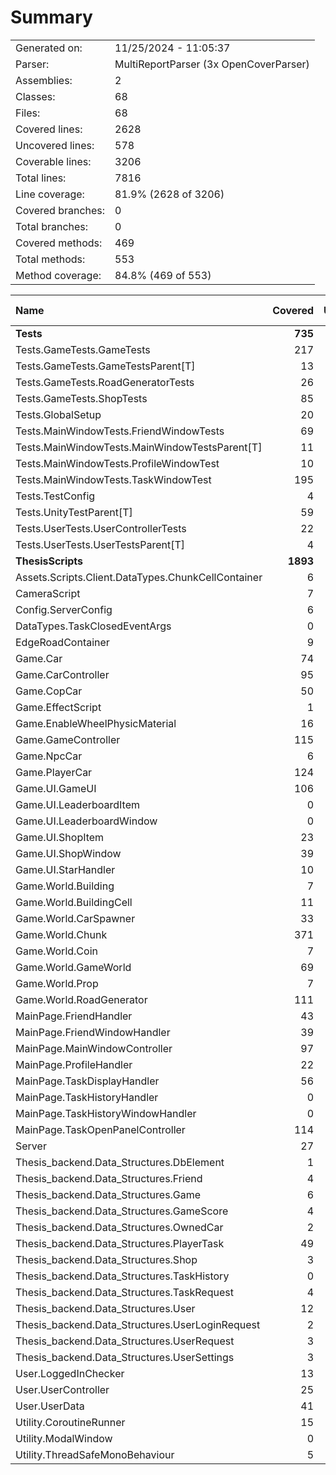 ﻿# Summary
|||
|:---|:---|
| Generated on: | 11/25/2024 - 11:05:37 |
| Parser: | MultiReportParser (3x OpenCoverParser) |
| Assemblies: | 2 |
| Classes: | 68 |
| Files: | 68 |
| Covered lines: | 2628 |
| Uncovered lines: | 578 |
| Coverable lines: | 3206 |
| Total lines: | 7816 |
| Line coverage: | 81.9% (2628 of 3206) |
| Covered branches: | 0 |
| Total branches: | 0 |
| Covered methods: | 469 |
| Total methods: | 553 |
| Method coverage: | 84.8% (469 of 553) |

|**Name**|**Covered**|**Uncovered**|**Coverable**|**Total**|**Line coverage**|**Covered**|**Total**|**Branch coverage**|**Covered**|**Total**|**Method coverage**|
|:---|---:|---:|---:|---:|---:|---:|---:|---:|---:|---:|---:|
|**Tests**|**735**|**21**|**756**|**1392**|**97.2%**|**0**|**0**|****|**56**|**56**|**100%**|
|Tests.GameTests.GameTests|217|0|217|352|100%|0|0||16|16|100%|
|Tests.GameTests.GameTestsParent[T]|13|9|22|47|59%|0|0||1|1|100%|
|Tests.GameTests.RoadGeneratorTests|26|0|26|56|100%|0|0||3|3|100%|
|Tests.GameTests.ShopTests|85|3|88|157|96.5%|0|0||6|6|100%|
|Tests.GlobalSetup|20|0|20|56|100%|0|0||4|4|100%|
|Tests.MainWindowTests.FriendWindowTests|69|0|69|128|100%|0|0||4|4|100%|
|Tests.MainWindowTests.MainWindowTestsParent[T]|11|9|20|41|55%|0|0||1|1|100%|
|Tests.MainWindowTests.ProfileWindowTest|10|0|10|32|100%|0|0||1|1|100%|
|Tests.MainWindowTests.TaskWindowTest|195|0|195|296|100%|0|0||10|10|100%|
|Tests.TestConfig|4|0|4|48|100%|0|0||1|1|100%|
|Tests.UnityTestParent[T]|59|0|59|108|100%|0|0||5|5|100%|
|Tests.UserTests.UserControllerTests|22|0|22|47|100%|0|0||3|3|100%|
|Tests.UserTests.UserTestsParent[T]|4|0|4|24|100%|0|0||1|1|100%|
|**ThesisScripts**|**1893**|**557**|**2450**|**6424**|**77.2%**|**0**|**0**|****|**413**|**497**|**83%**|
|Assets.Scripts.Client.DataTypes.ChunkCellContainer|6|0|6|31|100%|0|0||5|5|100%|
|CameraScript|7|0|7|35|100%|0|0||2|2|100%|
|Config.ServerConfig|6|1|7|151|85.7%|0|0||6|7|85.7%|
|DataTypes.TaskClosedEventArgs|0|4|4|17|0%|0|0||0|1|0%|
|EdgeRoadContainer|9|0|9|33|100%|0|0||7|7|100%|
|Game.Car|74|11|85|179|87%|0|0||13|13|100%|
|Game.CarController|95|24|119|230|79.8%|0|0||14|18|77.7%|
|Game.CopCar|50|8|58|99|86.2%|0|0||1|1|100%|
|Game.EffectScript|1|0|1|17|100%|0|0||1|1|100%|
|Game.EnableWheelPhysicMaterial|16|0|16|45|100%|0|0||2|2|100%|
|Game.GameController|115|10|125|291|92%|0|0||25|25|100%|
|Game.NpcCar|6|0|6|25|100%|0|0||1|1|100%|
|Game.PlayerCar|124|49|173|315|71.6%|0|0||16|18|88.8%|
|Game.UI.GameUI|106|22|128|327|82.8%|0|0||24|28|85.7%|
|Game.UI.LeaderboardItem|0|4|4|38|0%|0|0||0|1|0%|
|Game.UI.LeaderboardWindow|0|43|43|135|0%|0|0||0|5|0%|
|Game.UI.ShopItem|23|0|23|109|100%|0|0||8|8|100%|
|Game.UI.ShopWindow|39|13|52|157|75%|0|0||6|8|75%|
|Game.UI.StarHandler|10|0|10|50|100%|0|0||1|1|100%|
|Game.World.Building|7|2|9|77|77.7%|0|0||5|7|71.4%|
|Game.World.BuildingCell|11|0|11|46|100%|0|0||7|7|100%|
|Game.World.CarSpawner|33|10|43|129|76.7%|0|0||4|5|80%|
|Game.World.Chunk|371|43|414|778|89.6%|0|0||29|30|96.6%|
|Game.World.Coin|7|0|7|34|100%|0|0||2|2|100%|
|Game.World.GameWorld|69|16|85|173|81.1%|0|0||6|6|100%|
|Game.World.Prop|7|3|10|66|70%|0|0||3|6|50%|
|Game.World.RoadGenerator|111|23|134|244|82.8%|0|0||8|9|88.8%|
|MainPage.FriendHandler|43|0|43|125|100%|0|0||7|7|100%|
|MainPage.FriendWindowHandler|39|20|59|154|66.1%|0|0||7|9|77.7%|
|MainPage.MainWindowController|97|39|136|313|71.3%|0|0||14|17|82.3%|
|MainPage.ProfileHandler|22|3|25|94|88%|0|0||4|5|80%|
|MainPage.TaskDisplayHandler|56|17|73|192|76.7%|0|0||10|11|90.9%|
|MainPage.TaskHistoryHandler|0|12|12|55|0%|0|0||0|1|0%|
|MainPage.TaskHistoryWindowHandler|0|30|30|94|0%|0|0||0|5|0%|
|MainPage.TaskOpenPanelController|114|14|128|299|89%|0|0||15|15|100%|
|Server|27|7|34|158|79.4%|0|0||1|1|100%|
|Thesis_backend.Data_Structures.DbElement|1|1|2|14|50%|0|0||2|3|66.6%|
|Thesis_backend.Data_Structures.Friend|4|1|5|33|80%|0|0||9|10|90%|
|Thesis_backend.Data_Structures.Game|6|2|8|43|75%|0|0||12|15|80%|
|Thesis_backend.Data_Structures.GameScore|4|2|6|34|66.6%|0|0||8|11|72.7%|
|Thesis_backend.Data_Structures.OwnedCar|2|3|5|32|40%|0|0||4|9|44.4%|
|Thesis_backend.Data_Structures.PlayerTask|49|12|61|137|80.3%|0|0||24|26|92.3%|
|Thesis_backend.Data_Structures.Shop|3|1|4|27|75%|0|0||6|7|85.7%|
|Thesis_backend.Data_Structures.TaskHistory|0|6|6|34|0%|0|0||0|11|0%|
|Thesis_backend.Data_Structures.TaskRequest|4|0|4|26|100%|0|0||8|8|100%|
|Thesis_backend.Data_Structures.User|12|1|13|65|92.3%|0|0||25|26|96.1%|
|Thesis_backend.Data_Structures.UserLoginRequest|2|0|2|18|100%|0|0||4|4|100%|
|Thesis_backend.Data_Structures.UserRequest|3|0|3|27|100%|0|0||6|6|100%|
|Thesis_backend.Data_Structures.UserSettings|3|1|4|26|75%|0|0||6|8|75%|
|User.LoggedInChecker|13|13|26|78|50%|0|0||3|5|60%|
|User.UserController|25|45|70|201|35.7%|0|0||5|12|41.6%|
|User.UserData|41|3|44|140|93.1%|0|0||31|31|100%|
|Utility.CoroutineRunner|15|0|15|50|100%|0|0||3|3|100%|
|Utility.ModalWindow|0|38|38|100|0%|0|0||0|4|0%|
|Utility.ThreadSafeMonoBehaviour|5|0|5|24|100%|0|0||3|3|100%|
